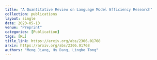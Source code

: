 ```yaml
---
title: "A Quantitative Review on Language Model Efficiency Research"
collection: publications
layout: single
date: 2023-05-13
venue: "Preprint"
categories: [Publication]
tags: [RL]
title_link: https://arxiv.org/abs/2306.01768
arxiv: https://arxiv.org/abs/2306.01768
authors: "Meng Jiang, Hy Dang, Lingbo Tong"
---
```



